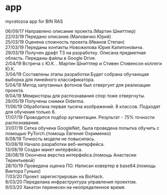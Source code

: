 # app
mycetozoa app for BIN RAS
  
06/09/17 Направлено описание проекта.(Мартин Шниттлер)    
22/03/19 Передано описание.(Маловичко Юрий)    
25/03/19 Оценена сложность проекта.(Иванов Степан)    
27/03/19 Переданы контакты Новожилова Юрия Капитоновича.  
29/03/19 Получен драфт ТЗ на разработку. Описана предметная область. Переданы файлы в Google Drive.  
2/04/19 Встреча с Ю.К. . Мартин Шниттлер и Стивен Стивенсон коллеги Ю.К.  
3/04/19 Составлены этапы разработки.Будет собрана обучающая выборка для линейного классификатора.  
5/04/19 Метод запутанных фотонов был отвергунт для реализации проекта.  
9/04/19 Мемристоры для распознавания спор тоже отвергнуты.  
28/05/19 Получены снимки Diderma.   
11/06/19 Обработана первая тысяча изображений. 8 классов. Подходят для обучения только 6.  
17/07/19 Проводится подбор аугментации. Результат - 75% точности распознавания.  
31/07/19 Сетка обучена GoogleNet, была проведена попытка обучить с помощью PyTorch.(помощь Евгения Охрименко)   
6/08/19 Точность модели не повысилась.  
10/08/19 Начало разработки веб-интерфейса.   
13/08/19 Создан макет интерфейса.  
28/08/19 Окончена верстка интерфейса.(помощь Анастасии Терентьевой)    
28/10/19 Проведена оценка ПО. Написан ковертер в base64.(помощь Виктора Гунько)  
7/03/20 Проект зарегистрирован на BioHack.  
8/03/20 Переделана инфраструктура управления проектом.  
9/03/20 Хакатон перенесен на неопределенное время.  
